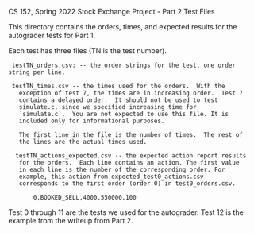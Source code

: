 CS 152, Spring 2022
Stock Exchange Project - Part 2
Test Files

This directory contains the orders, times, and expected results for
the autograder tests for Part 1.

Each test has three files (TN is the test number).

     testTN_orders.csv: -- the order strings for the test, one order string per line.

     testTN_times.csv -- the times used for the orders.  With the
       exception of test 7, the times are in increasing order.  Test 7
       contains a delayed order.  It should not be used to test
       simulate.c, since we specified increasing time for
       `simulate.c`.  You are not expected to use this file. It is
       included only for informational purposes.

       The first line in the file is the number of times.  The rest of
       the lines are the actual times used.

      testTN_actions_expected.csv -- the expected action report results
       for the orders.  Each line contains an action. The first value
       in each line is the number of the corresponding order. For
       example, this action from expected_test0_actions.csv
       corresponds to the first order (order 0) in test0_orders.csv.

           0,BOOKED_SELL,4000,550000,100

Test 0 through 11 are the tests we used for the autograder.  Test 12
is the example from the writeup from Part 2.

       



